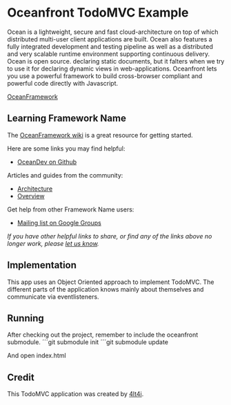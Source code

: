 Oceanfront TodoMVC Example
===

Ocean is a lightweight, secure and fast cloud-architecture on top of which distributed multi-user client applications are built. Ocean also features a fully integrated development and testing pipeline as well as a distributed and very scalable runtime environment supporting continuous delivery. Ocean is open source. declaring static documents, but it falters when we try to use it for declaring dynamic views in web-applications. Oceanfront lets you use a powerful framework to build cross-browser compliant and powerful code directly with Javascript. 

[OceanFramework](http://www.oceanframework.net)

## Learning Framework Name

The [OceanFramework wiki](http://wiki.oceanframework.net/) is a great resource for getting started.

Here are some links you may find helpful:
* [OceanDev on Github](https://github.com/OceanDev)

Articles and guides from the community:

* [Architecture](http://wiki.oceanframework.net/index.php/Architecture_OceanFront)
* [Overview](http://wiki.oceanframework.net/index.php/Overview_OceanFront)

Get help from other Framework Name users:

* [Mailing list on Google Groups](https://groups.google.com/group/oceanframework)

_If you have other helpful links to share, or find any of the links above no longer work, please [let us know](https://github.com/4lt4i/oceantodomvc/issues)._

## Implementation

This app uses an Object Oriented approach to implement TodoMVC. The different parts of the application knows mainly about themselves and communicate via eventlisteners.

## Running

After checking out the project, remember to include the oceanfront submodule.
´´´git submodule init
´´´git submodule update

And open index.html

## Credit

This TodoMVC application was created by [4lt4i](https://github.com/4lt4i).



